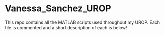 # Vanessa_Sanchez_UROP

This repo contains all the MATLAB scripts used throughout my UROP. Each file is commented and a short description of each is below!

